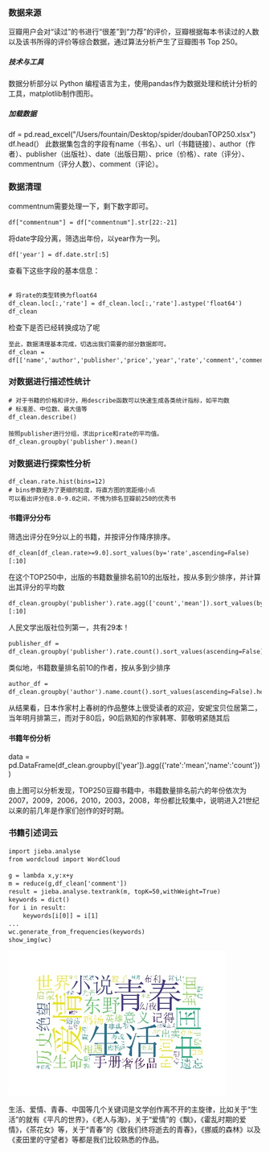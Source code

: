 ### 数据来源

豆瓣用户会对“读过”的书进行“很差”到“力荐”的评价，豆瓣根据每本书读过的人数以及该书所得的评价等综合数据，通过算法分析产生了豆瓣图书 Top 250。

##### 技术与工具

数据分析部分以 Python 编程语言为主，使用pandas作为数据处理和统计分析的工具，matplotlib制作图形。

##### 加载数据

df = pd.read_excel("/Users/fountain/Desktop/spider/doubanTOP250.xlsx")
df.head(）
此数据集包含的字段有name（书名）、url（书籍链接）、author（作者）、publisher（出版社）、date（出版日期）、price（价格）、rate（评分）、commentnum（评分人数）、comment（评论）。

### 数据清理

commentnum需要处理一下，剩下数字即可。
```
df["commentnum"] = df["commentnum"].str[22:-21]
```
将date字段分离，筛选出年份，以year作为一列。
```
df['year'] = df.date.str[:5]
```

查看下这些字段的基本信息：

```

# 将rate的类型转换为float64
df_clean.loc[:,'rate'] = df_clean.loc[:,'rate'].astype('float64')
df_clean
```

检查下是否已经转换成功了呢

```
至此，数据清理基本完成，切选出我们需要的部分数据即可。
df_clean = df[['name','author','publisher','price','year','rate','comment','commentnum']]
```

### 对数据进行描述性统计

```
# 对于书籍的价格和评分，用describe函数可以快速生成各类统计指标，如平均数
# 标准差、中位数、最大值等
df_clean.describe()

按照publisher进行分组，求出price和rate的平均值。
df_clean.groupby('publisher').mean()
```

### 对数据进行探索性分析

```
df_clean.rate.hist(bins=12)
# bins参数是为了更细的粒度，将直方图的宽距缩小点
可以看出评分在8.0-9.0之间，不愧为排名豆瓣前250的优秀书
```

#### 书籍评分分布
筛选出评分在9分以上的书籍，并按评分作降序排序。
```
df_clean[df_clean.rate>=9.0].sort_values(by='rate',ascending=False)[:10]
```

在这个TOP250中，出版的书籍数量排名前10的出版社，按从多到少排序，并计算出其评分的平均数
```
df_clean.groupby('publisher').rate.agg(['count','mean']).sort_values(by='count',ascending=False)[:10]
```
人民文学出版社位列第一，共有29本！

```
publisher_df = df_clean.groupby('publisher').rate.count().sort_values(ascending=False).head(20)
```

类似地，书籍数量排名前10的作者，按从多到少排序
```
author_df = df_clean.groupby('author').name.count().sort_values(ascending=False).head(20)
```

从结果看，日本作家村上春树的作品整体上很受读者的欢迎，安妮宝贝位居第二，当年明月排第三，而对于80后，90后熟知的作家韩寒、郭敬明紧随其后


#### 书籍年份分析
data = pd.DataFrame(df_clean.groupby(['year']).agg({'rate':'mean','name':'count'}))


由上图可以分析发现，TOP250豆瓣书籍中，书籍数量排名前六的年份依次为2007，2009，2006，2010，2003，2008，年份都比较集中，说明进入21世纪以来的前几年是作家们创作的好时期。

### 书籍引述词云

```
import jieba.analyse
from wordcloud import WordCloud

g = lambda x,y:x+y
m = reduce(g,df_clean['comment'])
result = jieba.analyse.textrank(m, topK=50,withWeight=True)
keywords = dict()
for i in result:
    keywords[i[0]] = i[1]
...
wc.generate_from_frequencies(keywords)
show_img(wc)
```
![image](https://github.com/Hefountain/Analysis-Project/raw/master/ciyun.jpg)

生活、爱情、青春、中国等几个关键词是文学创作离不开的主旋律，比如关于“生活”的就有《平凡的世界》，《老人与海》，关于“爱情”的《飘》，《霍乱时期的爱情》，《茶花女》等，关于“青春”的《致我们终将逝去的青春》，《挪威的森林》以及《麦田里的守望者》等都是我们比较熟悉的作品。

